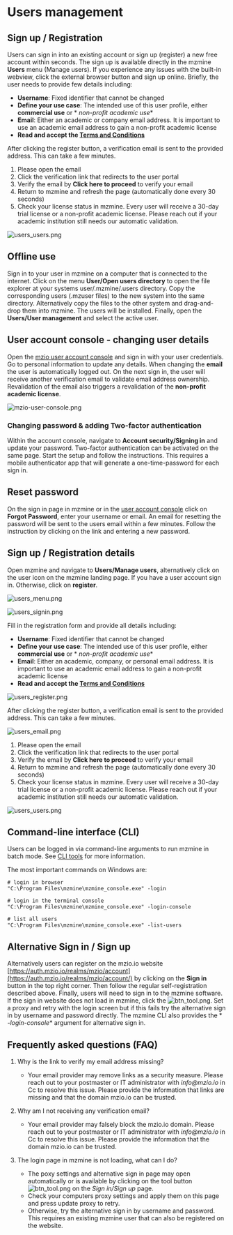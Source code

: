 # Users management

## Sign up / Registration

Users can sign in into an existing account or sign up (register) a new free account within seconds.
The sign up is available
directly in the mzmine **Users** menu (Manage users). If you experience any issues with the built-in
webview, click the
external browser button and sign up online. Briefly, the user needs to provide few details
including:

- **Username**: Fixed identifier that cannot be changed
- **Define your use case**: The intended use of this user profile, either **commercial use** or *
  *non-profit academic use**
- **Email**: Either an academic or company email address. It is important to use an
  academic email address to gain a non-profit academic license
- **Read and accept the [Terms and Conditions](https://mzio.io/general-terms-and-conditions/)**

After clicking the register button, a verification email is sent to the provided address. This can
take
a few minutes.

1. Please open the email
2. Click the verification link that redirects to the user portal
3. Verify the email by **Click here to proceed** to verify your email
4. Return to mzmine and refresh the page (automatically done every 30 seconds)
5. Check your license status in mzmine. Every user will receive a 30-day trial license or a
   non-profit academic license. Please reach out if your academic institution still needs our
   automatic validation.

![users_users.png](img/users_users.png)

## Offline use

Sign in to your user in mzmine on a computer that is connected to the internet. Click on the menu
**User/Open users directory** to open the file explorer at your systems user/.mzmine/.users
directory.
Copy the corresponding users (.mzuser files) to the new system into the same directory.
Alternatively copy the files
to the other system and drag-and-drop them into mzmine. The users will be installed.
Finally, open the **Users/User management** and select the active user.

## User account console - changing user details

Open the [mzio user account console](https://auth.mzio.io/realms/mzio/account/) and sign in with
your user
credentials. Go to personal information to update any details. When changing the **email** the user
is automatically
logged out. On the next sign in, the user will receive another verification email to validate email
address ownership.
Revalidation of the email also triggers a revalidation of the **non-profit academic license**.

![mzio-user-console.png](img%2Fmzio-user-console.png)

### Changing password & adding Two-factor authentication

Within the account console, navigate to **Account security/Signing in** and update your password.
Two-factor authentication can be activated on the same page. Start the setup and follow the
instructions.
This requires a mobile authenticator app that will generate a one-time-password for each sign in.

## Reset password

On the sign in page in mzmine or in
the [user account console](https://auth.mzio.io/realms/mzio/account/) click on **Forgot Password**,
enter your username or email.
An email for resetting the password will be sent to the users email within a few minutes. Follow the
instruction by
clicking on the link and entering a new password.

## Sign up / Registration details

Open mzmine and navigate to **Users/Manage users**, alternatively click on the user icon on the
mzmine landing page.
If you have a user account sign in. Otherwise, click on **register**.

![users_menu.png](img%2Fusers_menu.png)

![users_signin.png](img%2Fusers_signin.png)

Fill in the registration form and provide all details including:

- **Username**: Fixed identifier that cannot be changed
- **Define your use case**: The intended use of this user profile, either **commercial use** or *
  *non-profit academic use**
- **Email**: Either an academic, company, or personal email address. It is important to use an
  academic email address to gain a non-profit academic license
- **Read and accept the [Terms and Conditions](https://mzio.io/general-terms-and-conditions/)**

![users_register.png](img%2Fusers_register.png)

After clicking the register button, a verification email is sent to the provided address. This can
take
a few minutes.

![users_email.png](img%2Fusers_email.png)

1. Please open the email
2. Click the verification link that redirects to the user portal
3. Verify the email by **Click here to proceed** to verify your email
4. Return to mzmine and refresh the page (automatically done every 30 seconds)
5. Check your license status in mzmine. Every user will receive a 30-day trial license or a
   non-profit academic license. Please reach out if your academic institution still needs our
   automatic validation.

![users_users.png](img%2Fusers_users.png)

## Command-line interface (CLI)

Users can be logged in via command-line arguments to run mzmine in batch mode.
See [CLI tools](../commandline_tool.md) for more information.

The most important commands on Windows are:
```
# login in browser
"C:\Program Files\mzmine\mzmine_console.exe" -login

# login in the terminal console
"C:\Program Files\mzmine\mzmine_console.exe" -login-console
 
# list all users
"C:\Program Files\mzmine\mzmine_console.exe" -list-users 
```

## Alternative Sign in / Sign up

Alternatively users can register on the mzio.io
website [https://auth.mzio.io/realms/mzio/account](https://auth.mzio.io/realms/mzio/account/) by
clicking on the **Sign in** button in the top right corner.
Then follow the regular self-registration described above. Finally, users will need to sign in to
the mzmine software. If the sign in website does not load in mzmine, click
the ![btn_tool.png](img/btn_tool.png). Set a proxy and retry with the login screen but if this fails
try the alternative sign in by username and password directly. The mzmine CLI also provides the *
*-login-console** argument for alternative sign in.

## Frequently asked questions (FAQ)

1. Why is the link to verify my email address missing?
    - Your email provider may remove links as a security measure. Please reach out to your
      postmaster or IT administrator with _info@mzio.io_ in Cc to resolve this issue. Please provide
      the information that links are missing and that the domain mzio.io can be trusted.

2. Why am I not receiving any verification email?
    - Your email provider may falsely block the mzio.io domain. Please reach out to your postmaster
      or IT administrator with _info@mzio.io_ in Cc to resolve this issue. Please provide the
      information that the domain mzio.io can be trusted.

3. The login page in mzmine is not loading, what can I do?
    - The poxy settings and alternative sign in page may open automatically or is available by
      clicking on the tool button ![btn_tool.png](img/btn_tool.png) on the _Sign in/Sign up_ page.
    - Check your computers proxy settings and apply them on this page and press update proxy to
      retry.
    - Otherwise, try the alternative sign in by username and password. This requires an existing
      mzmine user that can also be registered on the website. 